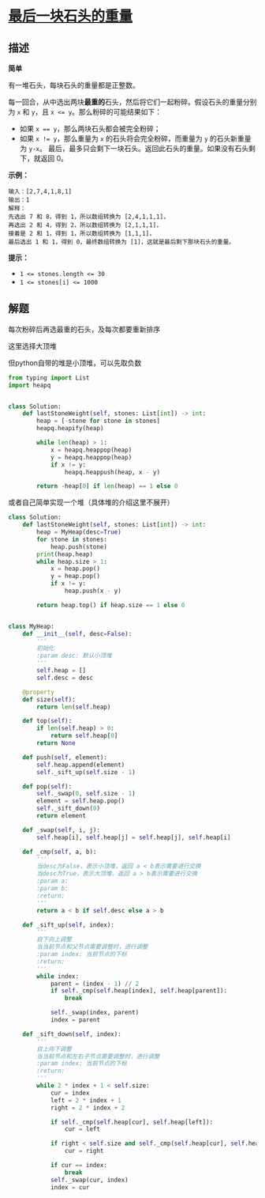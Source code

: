 # [最后一块石头的重量](https://leetcode-cn.com/problems/last-stone-weight/)

## 描述

**简单**

有一堆石头，每块石头的重量都是正整数。

每一回合，从中选出两块**最重的**石头，然后将它们一起粉碎。假设石头的重量分别为 `x` 和 `y`，且 `x <= y`。那么粉碎的可能结果如下：

- 如果 `x == y`，那么两块石头都会被完全粉碎；
- 如果 `x != y`，那么重量为 `x` 的石头将会完全粉碎，而重量为 `y` 的石头新重量为 `y-x`。
  最后，最多只会剩下一块石头。返回此石头的重量。如果没有石头剩下，就返回 0。

 

**示例：**

```
输入：[2,7,4,1,8,1]
输出：1
解释：
先选出 7 和 8，得到 1，所以数组转换为 [2,4,1,1,1]，
再选出 2 和 4，得到 2，所以数组转换为 [2,1,1,1]，
接着是 2 和 1，得到 1，所以数组转换为 [1,1,1]，
最后选出 1 和 1，得到 0，最终数组转换为 [1]，这就是最后剩下那块石头的重量。
```

**提示：**

- `1 <= stones.length <= 30`
- `1 <= stones[i] <= 1000`

## 解题

每次粉碎后再选最重的石头，及每次都要重新排序

这里选择大顶堆

但python自带的堆是小顶堆，可以先取负数

```python
from typing import List
import heapq


class Solution:
    def lastStoneWeight(self, stones: List[int]) -> int:
        heap = [-stone for stone in stones]
        heapq.heapify(heap)

        while len(heap) > 1:
            x = heapq.heappop(heap)
            y = heapq.heappop(heap)
            if x != y:
                heapq.heappush(heap, x - y)

        return -heap[0] if len(heap) == 1 else 0
```

或者自己简单实现一个堆（具体堆的介绍这里不展开）

```python
class Solution:
    def lastStoneWeight(self, stones: List[int]) -> int:
        heap = MyHeap(desc=True)
        for stone in stones:
            heap.push(stone)
        print(heap.heap)
        while heap.size > 1:
            x = heap.pop()
            y = heap.pop()
            if x != y:
                heap.push(x - y)

        return heap.top() if heap.size == 1 else 0


class MyHeap:
    def __init__(self, desc=False):
        '''
        初始化
        :param desc: 默认小顶堆
        '''
        self.heap = []
        self.desc = desc

    @property
    def size(self):
        return len(self.heap)

    def top(self):
        if len(self.heap) > 0:
            return self.heap[0]
        return None

    def push(self, element):
        self.heap.append(element)
        self._sift_up(self.size - 1)

    def pop(self):
        self._swap(0, self.size - 1)
        element = self.heap.pop()
        self._sift_down(0)
        return element

    def _swap(self, i, j):
        self.heap[i], self.heap[j] = self.heap[j], self.heap[i]

    def _cmp(self, a, b):
        '''
        当desc为False，表示小顶堆，返回 a < b表示需要进行交换
        当desc为True，表示大顶堆，返回 a > b表示需要进行交换
        :param a:
        :param b:
        :return:
        '''
        return a < b if self.desc else a > b

    def _sift_up(self, index):
        '''
        自下向上调整
        当当前节点和父节点需要调整时，进行调整
        :param index: 当前节点的下标
        :return:
        '''
        while index:
            parent = (index - 1) // 2
            if self._cmp(self.heap[index], self.heap[parent]):
                break

            self._swap(index, parent)
            index = parent

    def _sift_down(self, index):
        '''
        自上向下调整
        当当前节点和左右子节点需要调整时，进行调整
        :param index: 当前节点的下标
        :return:
        '''
        while 2 * index + 1 < self.size:
            cur = index
            left = 2 * index + 1
            right = 2 * index + 2

            if self._cmp(self.heap[cur], self.heap[left]):
                cur = left

            if right < self.size and self._cmp(self.heap[cur], self.heap[right]):
                cur = right

            if cur == index:
                break
            self._swap(cur, index)
            index = cur

```

